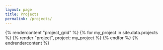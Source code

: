 ```yaml
---
layout: page
title: Projects
permalink: /projects/
---
```


{% rendercontent "project_grid" %}
  {% for my_project in site.data.projects %}
    {% render "project", project: my_project %}
  {% endfor %}
{% endrendercontent %}
